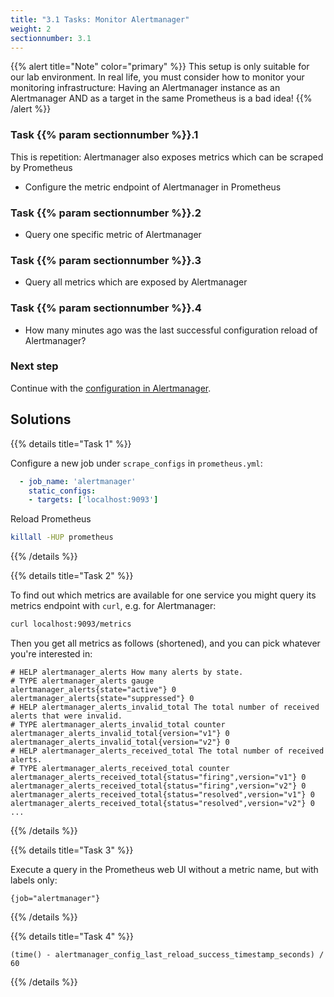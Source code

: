 ```yaml
---
title: "3.1 Tasks: Monitor Alertmanager"
weight: 2
sectionnumber: 3.1
---
```


{{% alert title="Note" color="primary" %}}
This setup is only suitable for our lab environment. In real life, you must consider how to monitor your monitoring infrastructure:
Having an Alertmanager instance as an Alertmanager AND as a target in the same Prometheus is a bad idea!
{{% /alert %}}

### Task {{% param sectionnumber %}}.1

This is repetition: Alertmanager also exposes metrics which can be scraped by Prometheus

* Configure the metric endpoint of Alertmanager in Prometheus

### Task {{% param sectionnumber %}}.2

* Query one specific metric of Alertmanager

### Task {{% param sectionnumber %}}.3

* Query all metrics which are exposed by Alertmanager

### Task {{% param sectionnumber %}}.4

* How many minutes ago was the last successful configuration reload of Alertmanager?

### Next step

Continue with the [configuration in Alertmanager](../../#configuration-in-alertmanager).

## Solutions

{{% details title="Task 1" %}}

Configure a new job under `scrape_configs` in `prometheus.yml`:
```yaml
  - job_name: 'alertmanager'
    static_configs:
    - targets: ['localhost:9093']
```

Reload Prometheus
```bash
killall -HUP prometheus
```


{{% /details %}}


{{% details title="Task 2" %}}

To find out which metrics are available for one service you might query its metrics endpoint with `curl`, e.g. for Alertmanager:

```bash
curl localhost:9093/metrics
```

Then you get all metrics as follows (shortened), and you can pick whatever you're interested in:

```
# HELP alertmanager_alerts How many alerts by state.
# TYPE alertmanager_alerts gauge
alertmanager_alerts{state="active"} 0
alertmanager_alerts{state="suppressed"} 0
# HELP alertmanager_alerts_invalid_total The total number of received alerts that were invalid.
# TYPE alertmanager_alerts_invalid_total counter
alertmanager_alerts_invalid_total{version="v1"} 0
alertmanager_alerts_invalid_total{version="v2"} 0
# HELP alertmanager_alerts_received_total The total number of received alerts.
# TYPE alertmanager_alerts_received_total counter
alertmanager_alerts_received_total{status="firing",version="v1"} 0
alertmanager_alerts_received_total{status="firing",version="v2"} 0
alertmanager_alerts_received_total{status="resolved",version="v1"} 0
alertmanager_alerts_received_total{status="resolved",version="v2"} 0
...
```
{{% /details %}}

{{% details title="Task 3" %}}

Execute a query in the Prometheus web UI without a metric name, but with labels only:
```promql
{job="alertmanager"}
```
{{% /details %}}

{{% details title="Task 4" %}}

```promql
(time() - alertmanager_config_last_reload_success_timestamp_seconds) / 60
```
{{% /details %}}
